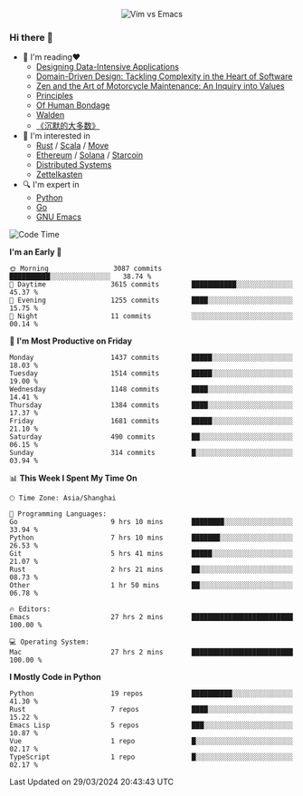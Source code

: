 <p align="center">
    <img src="https://gist.githubusercontent.com/coldnight/e696baffb094e71c96cb302118878eae/raw/40ea5053a6f66cc65f90f437e4173497da225958/banner.gif" alt="Vim vs Emacs" />
</p>

### Hi there 👋

- 📖 I'm reading❤️
    + [Designing Data-Intensive Applications](https://www.oreilly.com/library/view/designing-data-intensive-applications/9781491903063/)
    + [Domain-Driven Design: Tackling Complexity in the Heart of Software](https://www.dddcommunity.org/book/evans_2003/)
    + [Zen and the Art of Motorcycle Maintenance: An Inquiry into Values](https://en.wikipedia.org/wiki/Zen_and_the_Art_of_Motorcycle_Maintenance)
    + [Principles](https://www.principles.com/)
    + [Of Human Bondage](https://en.wikipedia.org/wiki/Of_Human_Bondage)
    + [Walden](https://en.wikipedia.org/wiki/Walden)
    + [《沉默的大多数》](https://en.wikipedia.org/wiki/Silent_majority)
- 🌱 I'm interested in
    + [Rust](https://www.rust-lang.org/) / [Scala](https://www.scala-lang.org/) / [Move](https://github.com/move-language/move/)
    + [Ethereum](https://ethereum.org/en/) / [Solana](https://solana.com/) / [Starcoin](https://github.com/starcoinorg/starcoin)
	+ [Distributed Systems](https://www.linuxzen.com/notes/topics/20200320174417_%E5%88%86%E5%B8%83%E5%BC%8F/)
	+ [Zettelkasten](https://www.linuxzen.com/notes/notes/20220120080920-slip_box/)
- 🔍 I'm expert in
    + [Python](https://www.python.org/)
    + [Go](https://go.dev/)
    + [GNU Emacs](https://www.gnu.org/software/emacs/)

<!--START_SECTION:waka-->
![Code Time](http://img.shields.io/badge/Code%20Time-2%2C777%20hrs%207%20mins-blue)

**I'm an Early 🐤** 

```text
🌞 Morning                3087 commits        ██████████░░░░░░░░░░░░░░░   38.74 % 
🌆 Daytime                3615 commits        ███████████░░░░░░░░░░░░░░   45.37 % 
🌃 Evening                1255 commits        ████░░░░░░░░░░░░░░░░░░░░░   15.75 % 
🌙 Night                  11 commits          ░░░░░░░░░░░░░░░░░░░░░░░░░   00.14 % 
```
📅 **I'm Most Productive on Friday** 

```text
Monday                   1437 commits        █████░░░░░░░░░░░░░░░░░░░░   18.03 % 
Tuesday                  1514 commits        █████░░░░░░░░░░░░░░░░░░░░   19.00 % 
Wednesday                1148 commits        ████░░░░░░░░░░░░░░░░░░░░░   14.41 % 
Thursday                 1384 commits        ████░░░░░░░░░░░░░░░░░░░░░   17.37 % 
Friday                   1681 commits        █████░░░░░░░░░░░░░░░░░░░░   21.10 % 
Saturday                 490 commits         ██░░░░░░░░░░░░░░░░░░░░░░░   06.15 % 
Sunday                   314 commits         █░░░░░░░░░░░░░░░░░░░░░░░░   03.94 % 
```


📊 **This Week I Spent My Time On** 

```text
🕑︎ Time Zone: Asia/Shanghai

💬 Programming Languages: 
Go                       9 hrs 10 mins       ████████░░░░░░░░░░░░░░░░░   33.94 % 
Python                   7 hrs 10 mins       ███████░░░░░░░░░░░░░░░░░░   26.53 % 
Git                      5 hrs 41 mins       █████░░░░░░░░░░░░░░░░░░░░   21.07 % 
Rust                     2 hrs 21 mins       ██░░░░░░░░░░░░░░░░░░░░░░░   08.73 % 
Other                    1 hr 50 mins        ██░░░░░░░░░░░░░░░░░░░░░░░   06.78 % 

🔥 Editors: 
Emacs                    27 hrs 2 mins       █████████████████████████   100.00 % 

💻 Operating System: 
Mac                      27 hrs 2 mins       █████████████████████████   100.00 % 
```

**I Mostly Code in Python** 

```text
Python                   19 repos            ██████████░░░░░░░░░░░░░░░   41.30 % 
Rust                     7 repos             ████░░░░░░░░░░░░░░░░░░░░░   15.22 % 
Emacs Lisp               5 repos             ███░░░░░░░░░░░░░░░░░░░░░░   10.87 % 
Vue                      1 repo              █░░░░░░░░░░░░░░░░░░░░░░░░   02.17 % 
TypeScript               1 repo              █░░░░░░░░░░░░░░░░░░░░░░░░   02.17 % 
```




 Last Updated on 29/03/2024 20:43:43 UTC
<!--END_SECTION:waka-->
